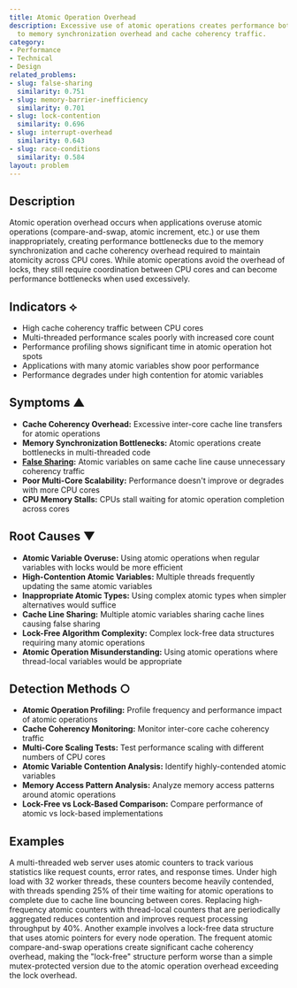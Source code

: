 ```yaml
---
title: Atomic Operation Overhead
description: Excessive use of atomic operations creates performance bottlenecks due
  to memory synchronization overhead and cache coherency traffic.
category:
- Performance
- Technical
- Design
related_problems:
- slug: false-sharing
  similarity: 0.751
- slug: memory-barrier-inefficiency
  similarity: 0.701
- slug: lock-contention
  similarity: 0.696
- slug: interrupt-overhead
  similarity: 0.643
- slug: race-conditions
  similarity: 0.584
layout: problem
---
```


## Description

Atomic operation overhead occurs when applications overuse atomic operations (compare-and-swap, atomic increment, etc.) or use them inappropriately, creating performance bottlenecks due to the memory synchronization and cache coherency overhead required to maintain atomicity across CPU cores. While atomic operations avoid the overhead of locks, they still require coordination between CPU cores and can become performance bottlenecks when used excessively.

## Indicators ⟡

- High cache coherency traffic between CPU cores
- Multi-threaded performance scales poorly with increased core count
- Performance profiling shows significant time in atomic operation hot spots
- Applications with many atomic variables show poor performance
- Performance degrades under high contention for atomic variables

## Symptoms ▲

- **Cache Coherency Overhead:** Excessive inter-core cache line transfers for atomic operations
- **Memory Synchronization Bottlenecks:** Atomic operations create bottlenecks in multi-threaded code
- **[False Sharing](false-sharing.md):** Atomic variables on same cache line cause unnecessary coherency traffic
- **Poor Multi-Core Scalability:** Performance doesn't improve or degrades with more CPU cores
- **CPU Memory Stalls:** CPUs stall waiting for atomic operation completion across cores

## Root Causes ▼

- **Atomic Variable Overuse:** Using atomic operations when regular variables with locks would be more efficient
- **High-Contention Atomic Variables:** Multiple threads frequently updating the same atomic variables
- **Inappropriate Atomic Types:** Using complex atomic types when simpler alternatives would suffice
- **Cache Line Sharing:** Multiple atomic variables sharing cache lines causing false sharing
- **Lock-Free Algorithm Complexity:** Complex lock-free data structures requiring many atomic operations
- **Atomic Operation Misunderstanding:** Using atomic operations where thread-local variables would be appropriate

## Detection Methods ○

- **Atomic Operation Profiling:** Profile frequency and performance impact of atomic operations
- **Cache Coherency Monitoring:** Monitor inter-core cache coherency traffic
- **Multi-Core Scaling Tests:** Test performance scaling with different numbers of CPU cores
- **Atomic Variable Contention Analysis:** Identify highly-contended atomic variables
- **Memory Access Pattern Analysis:** Analyze memory access patterns around atomic operations
- **Lock-Free vs Lock-Based Comparison:** Compare performance of atomic vs lock-based implementations

## Examples

A multi-threaded web server uses atomic counters to track various statistics like request counts, error rates, and response times. Under high load with 32 worker threads, these counters become heavily contended, with threads spending 25% of their time waiting for atomic operations to complete due to cache line bouncing between cores. Replacing high-frequency atomic counters with thread-local counters that are periodically aggregated reduces contention and improves request processing throughput by 40%. Another example involves a lock-free data structure that uses atomic pointers for every node operation. The frequent atomic compare-and-swap operations create significant cache coherency overhead, making the "lock-free" structure perform worse than a simple mutex-protected version due to the atomic operation overhead exceeding the lock overhead.